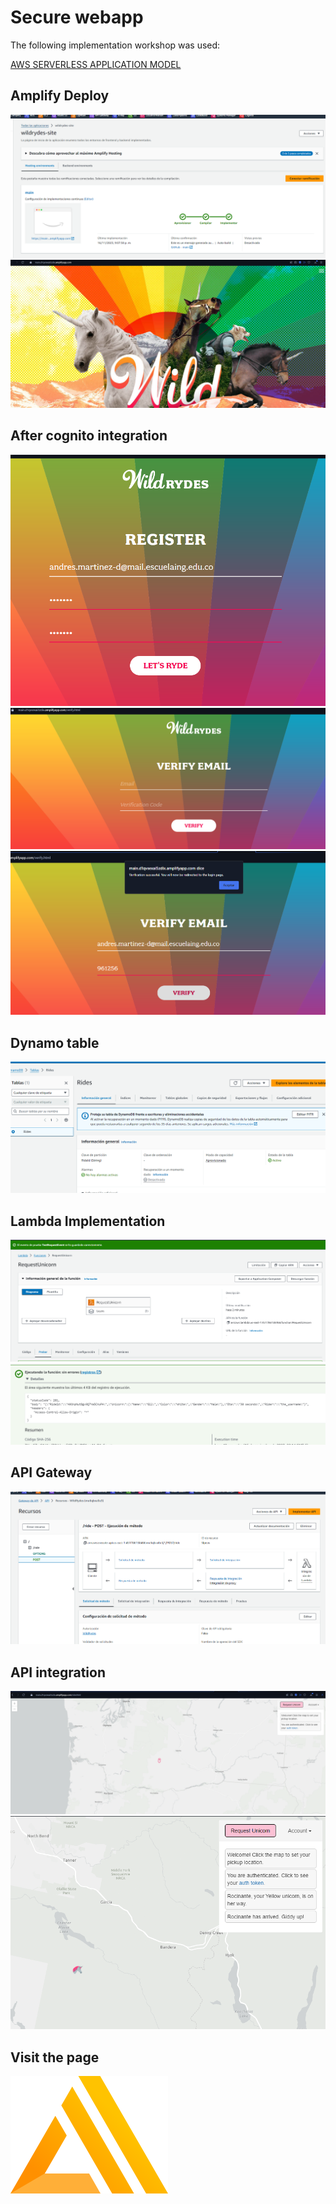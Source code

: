 # Secure webapp

The following implementation workshop was used:

[AWS SERVERLESS APPLICATION MODEL](https://aws.amazon.com/es/getting-started/hands-on/build-serverless-web-app-lambda-apigateway-s3-dynamodb-cognito/)


## Amplify Deploy
![amplify-compile](img/amplify-compile.png)
![front-deployed](img/front-deployed.png)

## After cognito integration
![register-form](img/register-form.png)
![verify-account](img/verify-account.png)
![account-verified](img/account-verified.png)

## Dynamo table
![dynamo-table](img/dynamo-table.png)

## Lambda Implementation
![lambda](img/lambda.png)
![lambda-event](img/lambda-event.png)

## API Gateway
![api-gateway](img/api-gateway.png)

## API integration
![ride-working](img/ride-working.png)
![unicorn-requested](img/unicorn-requested.png)


## Visit the page

[![amplifybutton](https://github.com/aws-amplify/docs/blob/main/public/images/Logos/Amplify%20Logo.svg)](https://main.d1qvsexai5zdix.amplifyapp.com)
